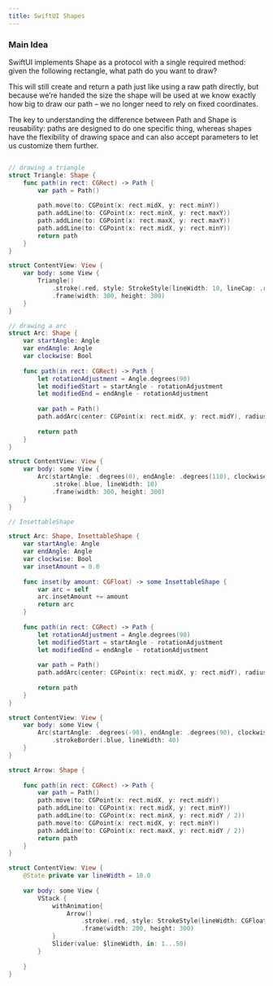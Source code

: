 ```yaml
---
title: SwiftUI Shapes
---
```


### Main Idea

SwiftUI implements Shape as a protocol with a single required method: given the following rectangle, what path do you want to draw?

This will still create and return a path just like using a raw path directly, but because we’re handed the size the shape will be used at we know exactly how big to draw our path – we no longer need to rely on fixed coordinates.

The key to understanding the difference between Path and Shape is reusability: paths are designed to do one specific thing, whereas shapes have the flexibility of drawing space and can also accept parameters to let us customize them further.

```swift

// drawing a triangle
struct Triangle: Shape {
    func path(in rect: CGRect) -> Path {
        var path = Path()
        
        path.move(to: CGPoint(x: rect.midX, y: rect.minY))
        path.addLine(to: CGPoint(x: rect.minX, y: rect.maxY))
        path.addLine(to: CGPoint(x: rect.maxX, y: rect.maxY))
        path.addLine(to: CGPoint(x: rect.midX, y: rect.minY))
        return path
    }
}

struct ContentView: View {
    var body: some View {
        Triangle()
            .stroke(.red, style: StrokeStyle(lineWidth: 10, lineCap: .round, lineJoin: .round))
            .frame(width: 300, height: 300)
    }
}

// drawing a arc
struct Arc: Shape {
    var startAngle: Angle
    var endAngle: Angle
    var clockwise: Bool
    
    func path(in rect: CGRect) -> Path {
        let rotationAdjustment = Angle.degrees(90)
        let modifiedStart = startAngle - rotationAdjustment
        let modifiedEnd = endAngle - rotationAdjustment
        
        var path = Path()
        path.addArc(center: CGPoint(x: rect.midX, y: rect.midY), radius: rect.width / 2, startAngle: modifiedStart, endAngle: modifiedEnd, clockwise: !clockwise)
        
        return path
    }
}

struct ContentView: View {
    var body: some View {
        Arc(startAngle: .degrees(0), endAngle: .degrees(110), clockwise: true)
            .stroke(.blue, lineWidth: 10)
            .frame(width: 300, height: 300)
    }
}

// InsettableShape

struct Arc: Shape, InsettableShape {
    var startAngle: Angle
    var endAngle: Angle
    var clockwise: Bool
    var insetAmount = 0.0
    
    func inset(by amount: CGFloat) -> some InsettableShape {
        var arc = self
        arc.insetAmount += amount
        return arc
    }
    
    func path(in rect: CGRect) -> Path {
        let rotationAdjustment = Angle.degrees(90)
        let modifiedStart = startAngle - rotationAdjustment
        let modifiedEnd = endAngle - rotationAdjustment
        
        var path = Path()
        path.addArc(center: CGPoint(x: rect.midX, y: rect.midY), radius: rect.width / 2 - insetAmount, startAngle: modifiedStart, endAngle: modifiedEnd, clockwise: !clockwise)
        
        return path
    }
}

struct ContentView: View {
    var body: some View {
        Arc(startAngle: .degrees(-90), endAngle: .degrees(90), clockwise: true)
            .strokeBorder(.blue, lineWidth: 40)
    }
}

struct Arrow: Shape {
    
    func path(in rect: CGRect) -> Path {
        var path = Path()
        path.move(to: CGPoint(x: rect.midX, y: rect.midY))
        path.addLine(to: CGPoint(x: rect.midX, y: rect.minY))
        path.addLine(to: CGPoint(x: rect.minX, y: rect.midY / 2))
        path.move(to: CGPoint(x: rect.midX, y: rect.minY))
        path.addLine(to: CGPoint(x: rect.maxX, y: rect.midY / 2))
        return path
    }
}

struct ContentView: View {
    @State private var lineWidth = 10.0
    
    var body: some View {
        VStack {
            withAnimation{
                Arrow()
                    .stroke(.red, style: StrokeStyle(lineWidth: CGFloat(lineWidth), lineCap: .round, lineJoin: .round))
                    .frame(width: 200, height: 300)
            }
            Slider(value: $lineWidth, in: 1...50)
        }
        
    }
}
```
